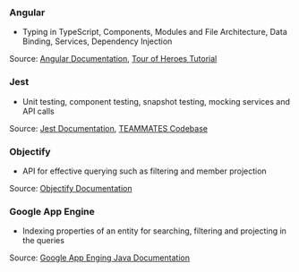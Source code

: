 
### Angular
- Typing in TypeScript, Components, Modules and File Architecture, Data Binding, Services, Dependency Injection

Source: [Angular Documentation](https://angular.io/docs), [Tour of Heroes Tutorial](https://angular.io/tutorial)

### Jest
- Unit testing, component testing, snapshot testing, mocking services and API calls

Source: [Jest Documentation](https://jestjs.io/docs/en/getting-started), [TEAMMATES Codebase](https://github.com/teammates/teammates)

### Objectify
- API for effective querying such as filtering and member projection

Source: [Objectify Documentation](https://github.com/objectify/objectify/wiki)

### Google App Engine
- Indexing properties of an entity for searching, filtering and projecting in the queries

Source: [Google App Enging Java Documentation](https://cloud.google.com/appengine/docs/standard/java)
